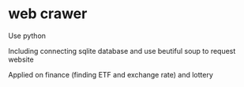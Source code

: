 # web crawer
Use python

Including connecting sqlite database and use beutiful soup to request website  

Applied on finance (finding ETF and exchange rate) and lottery
